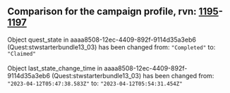 ## Comparison for the campaign profile, rvn: [1195](https://github.com/PRO100KatYT/FortniteProfileRevisions/tree/main/profiles/campaign/1195%20campaign.json)-[1197](https://github.com/PRO100KatYT/FortniteProfileRevisions/tree/main/profiles/campaign/1197%20campaign.json)

Object quest_state in aaaa8508-12ec-4409-892f-9114d35a3eb6 (Quest:stwstarterbundle13_03) has been changed from: `"Completed"` to: `"Claimed"`
<br><br>
Object last_state_change_time in aaaa8508-12ec-4409-892f-9114d35a3eb6 (Quest:stwstarterbundle13_03) has been changed from: `"2023-04-12T05:47:38.583Z"` to: `"2023-04-12T05:54:31.454Z"`
<br><br>
